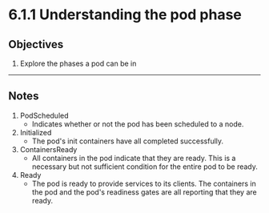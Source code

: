 # 6.1.1 Understanding the pod phase

## Objectives
1. Explore the phases a pod can be in

---

## Notes

1. PodScheduled
	- Indicates whether or not the pod has been scheduled to a node. 
2. Initialized
	- The pod's init containers have all completed successfully.
3. ContainersReady
	- All containers in the pod indicate that they are ready. This is a necessary but not sufficient condition for the entire pod to be ready.
4. Ready
	- The pod is ready to provide services to its clients. The containers in the pod and the pod's readiness gates are all reporting that they are ready.